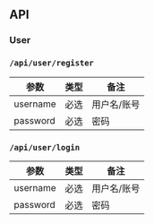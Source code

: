 ## API

### User

### `/api/user/register`

|参数|类型|备注|
|----|----|----|
|username|必选|用户名/账号|
|password|必选|密码|

### `/api/user/login`

|参数|类型|备注|
|----|----|----|
|username|必选|用户名/账号|
|password|必选|密码|

